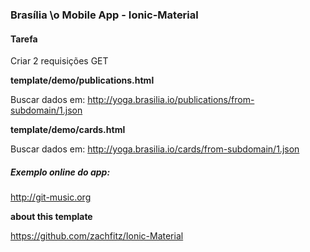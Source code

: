 ### Brasília \o Mobile App - Ionic-Material

#### Tarefa

Criar 2 requisições GET

**template/demo/publications.html**

Buscar dados em: http://yoga.brasilia.io/publications/from-subdomain/1.json

**template/demo/cards.html**

Buscar dados em: http://yoga.brasilia.io/cards/from-subdomain/1.json

##### Exemplo online do app:

http://git-music.org



**about this template**

https://github.com/zachfitz/Ionic-Material

